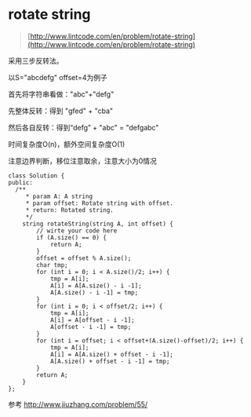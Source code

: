 # rotate string
>  [http://www.lintcode.com/en/problem/rotate-string](http://www.lintcode.com/en/problem/rotate-string)

采用三步反转法。

以S="abcdefg"  offset=4为例子



首先将字符串看做："abc"+"defg"

先整体反转：得到 "gfed" + "cba"

然后各自反转：得到“defg” + "abc" = "defgabc"



时间复杂度O(n)，额外空间复杂度O(1)

注意边界判断，移位注意取余，注意大小为0情况

	class Solution {
	public:
	  /**
	     * param A: A string
	     * param offset: Rotate string with offset.
	     * return: Rotated string.
	     */
	    string rotateString(string A, int offset) {
	        // wirte your code here
	        if (A.size() == 0) {
	            return A;
	        }
	        offset = offset % A.size();
	        char tmp;
	        for (int i = 0; i < A.size()/2; i++) {
	            tmp = A[i];
	            A[i] = A[A.size() - i -1];
	            A[A.size() - i -1] = tmp;
	        }
	        for (int i = 0; i < offset/2; i++) {
	            tmp = A[i];
	            A[i] = A[offset - i -1];
	            A[offset - i -1] = tmp;
	        }
	        for (int i = offset; i < offset+(A.size()-offset)/2; i++) {
	            tmp = A[i];
	            A[i] = A[A.size() + offset - i -1];
	            A[A.size() + offset - i -1] = tmp;
	        }
	        return A;
	    }
	};


参考 http://www.jiuzhang.com/problem/55/
